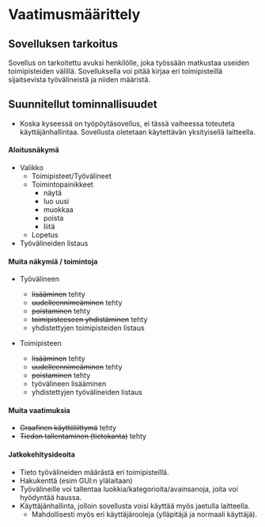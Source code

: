 # Vaatimusmäärittely

## Sovelluksen tarkoitus

Sovellus on tarkoitettu avuksi henkilölle, joka työssään matkustaa useiden toimipisteiden välillä.
Sovelluksella voi pitää kirjaa eri toimipisteillä sijaitsevista työvälineistä ja niiden määristä.

## Suunnitellut tominnallisuudet

* Koska kyseessä on työpöytäsovellus, ei tässä vaiheessa toteuteta käyttäjänhallintaa. Sovellusta oletetaan käytettävän yksityisellä laitteella.

#### Aloitusnäkymä
* Valikko
    * Toimipisteet/Työvälineet
    * Toimintopainikkeet
        * näytä
        * luo uusi
        * muokkaa
        * poista
        * liitä
    * Lopetus
* Työvälineiden listaus

#### Muita näkymiä / toimintoja
* Työvälineen
    * ~~lisääminen~~ tehty
    * ~~uudelleennimeäminen~~ tehty
    * ~~poistaminen~~ tehty
    * ~~toimipisteeseen yhdistäminen~~ tehty
    * yhdistettyjen toimipisteiden listaus

* Toimipisteen
    * ~~lisääminen~~ tehty
    * ~~uudelleennimeäminen~~ tehty
    * ~~poistaminen~~ tehty
    * työvälineen lisääminen
    * yhdistettyjen työvälineiden listaus
    
#### Muita vaatimuksia
* ~~Graafinen käyttöliittymä~~ tehty
* ~~Tiedon tallentaminen (tietokanta)~~ tehty


#### Jatkokehitysideoita
* Tieto työvälineiden määrästä eri toimipisteillä.
* Hakukenttä (esim GUI:n ylälaitaan)
* Työvälineille voi tallentaa luokkia/kategorioita/avainsanoja, joita voi hyödyntää haussa.
* Käyttäjänhallinta, jolloin sovellusta voisi käyttää myös jaetulla laitteella.
    * Mahdollisesti myös eri käyttäjärooleja (ylläpitäjä ja normaali käyttäjä).
